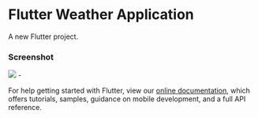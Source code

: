 # Flutter Weather Application

A new Flutter project.

### Screenshot


![](blob:https://imgur.com/cfaa94c3-91c8-4bf9-8af5-5e838f112b72)
      -  

For help getting started with Flutter, view our
[online documentation](https://flutter.dev/docs), which offers tutorials,
samples, guidance on mobile development, and a full API reference.
